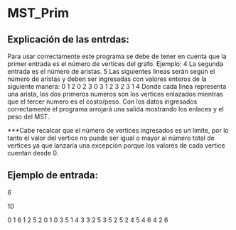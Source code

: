 # MST_Prim

## Explicación de las entrdas:
Para usar correctamente este programa se debe de tener en cuenta que la primer entrada es el número de vertices del grafo.
Ejemplo:
4
La segunda entrada es el número de aristas.
5
Las siguientes lineas serán según el número de aristas y deben ser ingresadas con valores enteros de la siguiente manera: 
0 1 2
0 2 3
0 3 1
2 3 2
3 1 4
Donde cada linea representa una arista, los dos primeros numeros son los vertices enlazados mientras que el tercer numero es el costo/peso.
Con los datos ingresados correctamente el programa arrojará una salida mostrando los enlaces y el peso del MST.

***Cabe recalcar que el número de vertices ingresados es un limite, por lo tanto el valor del vertice no puede ser igual o mayor al número total de vertices ya que lanzaría una excepción porque los valores de cada vertice cuentan desde 0.

## Ejemplo de entrada:
6

10

0 1 6
1 2 5
2 0 1
0 3 5
1 4 3
3 2 5
3 5 2
5 2 4
5 4 6
4 2 6
